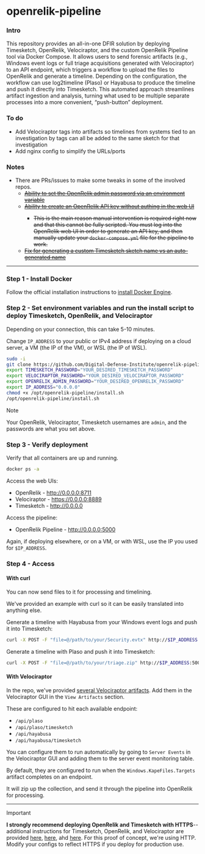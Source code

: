 # openrelik-pipeline

### Intro
This repository provides an all-in-one DFIR solution by deploying Timesketch, OpenRelik, Velociraptor, and the custom OpenRelik Pipeline tool via Docker Compose. It allows users to send forensic artifacts (e.g., Windows event logs or full triage acquisitions generated with Velociraptor) to an API endpoint, which triggers a workflow to upload the files to OpenRelik and generate a timeline. Depending on the configuration, the workflow can use log2timeline (Plaso) or Hayabusa to produce the timeline and push it directly into Timesketch. This automated approach streamlines artifact ingestion and analysis, turning what used to be multiple separate processes into a more convenient, “push-button” deployment. 

### To do
* Add Velociraptor tags into artifacts so timelines from systems tied to an investigation by tags can all be added to the same sketch for that investigation
* Add nginx config to simplify the URLs/ports

### Notes
* There are PRs/issues to make some tweaks in some of the involved repos. 
    * <del>[Ability to set the OpenRelik admin password via an environment variable](https://github.com/openrelik/openrelik-deploy/pull/11)</del>
    * <del>[Ability to create an OpenRelik API key without authing in the web UI](https://github.com/openrelik/openrelik-server/issues/62)
        * This is the main reason manual intervention is required right now and that this cannot be fully scripted. You must log into the OpenRelik web UI in order to generate an API key, and then manually update your `docker-compose.yml` file for the pipeline to work.</del>
    * <del>[Fix for generating a custom Timesketch sketch name vs an auto-generated name](https://github.com/openrelik/openrelik-worker-timesketch/pull/4)</del>

------------------------------

### Step 1 - Install Docker 
Follow the official installation instructions to [install Docker Engine](https://docs.docker.com/engine/install/).

### Step 2 - Set environment variables and run the install script to deploy Timesketch, OpenRelik, and Velociraptor
Depending on your connection, this can take 5-10 minutes.

Change `IP_ADDRESS` to your public or IPv4 address if deploying on a cloud server, a VM (the IP of the VM), or WSL (the IP of WSL).
```bash
sudo -i
git clone https://github.com/Digital-Defense-Institute/openrelik-pipeline.git /opt/openrelik-pipeline
export TIMESKETCH_PASSWORD="YOUR_DESIRED_TIMESKETCH_PASSWORD"
export VELOCIRAPTOR_PASSWORD="YOUR_DESIRED_VELOCIRAPTOR_PASSWORD"
export OPENRELIK_ADMIN_PASSWORD="YOUR_DESIRED_OPENRELIK_PASSWORD"
export IP_ADDRESS="0.0.0.0" 
chmod +x /opt/openrelik-pipeline/install.sh
/opt/openrelik-pipeline/install.sh 
```

> [!NOTE]  
> Your OpenRelik, Velociraptor, Timesketch usernames are `admin`, and the passwords are what you set above.

### Step 3 - Verify deployment
Verify that all containers are up and running.
```bash
docker ps -a
```

Access the web UIs:
* OpenRelik - http://0.0.0.0:8711
* Velociraptor - https://0.0.0.0:8889
* Timesketch - http://0.0.0.0 

Access the pipeline:
* OpenRelik Pipeline - http://0.0.0.0:5000

Again, if deploying elsewhere, or on a VM, or with WSL, use the IP you used for `$IP_ADDRESS`.

### Step 4 - Access 

#### With curl
You can now send files to it for processing and timelining.

We've provided an example with curl so it can be easily translated into anything else.

Generate a timeline with Hayabusa from your Windows event logs and push it into Timesketch:
```bash
curl -X POST -F "file=@/path/to/your/Security.evtx" http://$IP_ADDRESS:5000/api/hayabusa/timesketch
```

Generate a timeline with Plaso and push it into Timesketch:
```bash
curl -X POST -F "file=@/path/to/your/triage.zip" http://$IP_ADDRESS:5000/api/plaso/timesketch
```

#### With Velociraptor
In the repo, we've provided [several Velociraptor artifacts](./velociraptor). Add them in the Velociraptor GUI in the `View Artifacts` section. 

These are configured to hit each available endpoint:
* `/api/plaso`
* `/api/plaso/timesketch`
* `/api/hayabusa`
* `/api/hayabusa/timesketch`

You can configure them to run automatically by going to `Server Events` in the Velociraptor GUI and adding them to the server event monitoring table. 

By default, they are configured to run when the `Windows.KapeFiles.Targets` artifact completes on an endpoint. 

It will zip up the collection, and send it through the pipeline into OpenRelik for processing.

  
------------------------------
> [!IMPORTANT]  
> **I strongly recommend deploying OpenRelik and Timesketch with HTTPS**--additional instructions for Timesketch, OpenRelik, and Velociraptor are provided [here](https://github.com/google/timesketch/blob/master/docs/guides/admin/install.md#4-enable-tls-optional), [here](https://github.com/openrelik/openrelik.org/blob/main/content/guides/nginx.md), ahd [here](https://docs.velociraptor.app/docs/deployment/security/#deployment-signed-by-lets-encrypt). For this proof of concept, we're using HTTP. Modify your configs to reflect HTTPS if you deploy for production use. 

